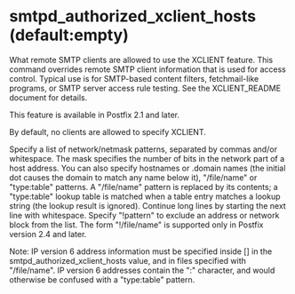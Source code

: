 # smtpd_authorized_xclient_hosts (default:empty) 


What remote SMTP clients are allowed to use the XCLIENT feature.  This
command overrides remote SMTP client information that is used for access
control. Typical use is for SMTP-based content filters, fetchmail-like
programs, or SMTP server access rule testing. See the XCLIENT_README
document for details.



This feature is available in Postfix 2.1 and later.



By default, no clients are allowed to specify XCLIENT.



Specify a list of network/netmask patterns, separated by commas
and/or whitespace. The mask specifies the number of bits in the
network part of a host address. You can also specify hostnames or
.domain names (the initial dot causes the domain to match any name
below it),  "/file/name" or "type:table" patterns.  A "/file/name"
pattern is replaced by its contents; a "type:table" lookup table
is matched when a table entry matches a lookup string (the lookup
result is ignored).  Continue long lines by starting the next line
with whitespace. Specify "!pattern" to exclude an address or network
block from the list. The form "!/file/name" is supported only in
Postfix version 2.4 and later.  

 Note: IP version 6 address information must be specified inside
[] in the smtpd_authorized_xclient_hosts value, and in
files specified with "/file/name".  IP version 6 addresses contain
the ":" character, and would otherwise be confused with a "type:table"
pattern.  


